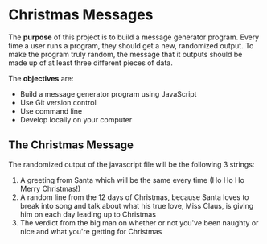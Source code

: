 Christmas Messages
==================
The **purpose** of this project is to build a message generator program. Every time a user runs a program, they should get a new, randomized output. To make the program truly random, the message that it outputs should be made up of at least three different pieces of data.

The **objectives** are:
* Build a message generator program using JavaScript
* Use Git version control
* Use command line
* Develop locally on your computer

## The Christmas Message
The randomized output of the javascript file will be the following 3 strings:
1. A greeting from Santa which will be the same every time (Ho Ho Ho Merry Christmas!)
2. A random line from the 12 days of Christmas, because Santa loves to break into song and talk about what his true love, Miss Claus, is giving him on each day leading up to Christmas
3. The verdict from the big man on whether or not you've been naughty or nice and what you're getting for Christmas
